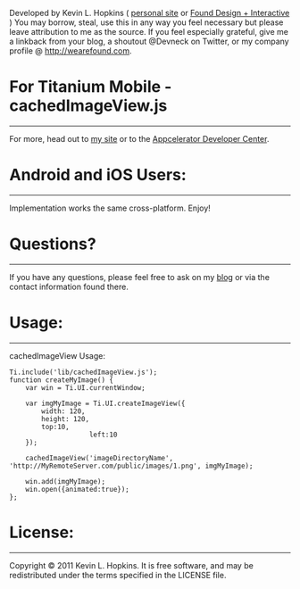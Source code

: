 Developed by Kevin L. Hopkins ( [personal site](http://kevin.h-pk-ns.com) or [Found Design + Interactive](http://wearefound.com) )
You may borrow, steal, use this in any way you feel necessary but please
leave attribution to me as the source.  If you feel especially grateful,
give me a linkback from your blog, a shoutout @Devneck on Twitter, or 
my company profile @ http://wearefound.com.

# For Titanium Mobile - cachedImageView.js
------------------------------------------
For more, head out to [my site](http://kevin.h-pk-ns.com/) or to the [Appcelerator Developer Center](http://developer.appcelerator.com).


# Android and iOS Users:
-----------------------
Implementation works the same cross-platform.  Enjoy!

# Questions?
------------
If you have any questions, please feel free to ask on my [blog](http://kevin.h-pk-ns.com/) or via the contact information found there.


# Usage:
--------
cachedImageView Usage:

	Ti.include('lib/cachedImageView.js');
	function createMyImage() {
		var win = Ti.UI.currentWindow;
	
		var imgMyImage = Ti.UI.createImageView({
			width: 120,
			height: 120,
			top:10,
                        left:10
		});
	
		cachedImageView('imageDirectoryName', 'http://MyRemoteServer.com/public/images/1.png', imgMyImage);
	
		win.add(imgMyImage);
		win.open({animated:true});
	};

# License:
----------
Copyright © 2011 Kevin L. Hopkins. It is free software, and may be redistributed under the terms specified in the LICENSE file.